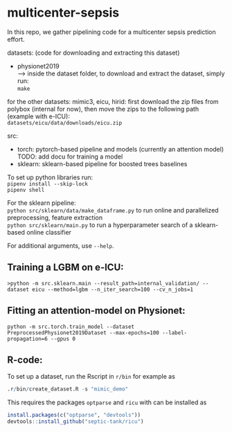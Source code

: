 # multicenter-sepsis

In this repo, we gather pipelining code for a multicenter sepsis prediction effort.


datasets: (code for downloading and extracting this dataset)
- physionet2019   
--> inside the dataset folder, to download and extract the dataset, simply run:  
 ```make```  

for the other datasets: mimic3, eicu, hirid: first download the zip files from polybox (internal for now),
then move the zips to the following path (example with e-ICU):  
```datasets/eicu/data/downloads/eicu.zip```  


src:
- torch: pytorch-based pipeline and models (currently an attention model)  
    TODO: add docu for training a  model  
- sklearn: sklearn-based pipeline for boosted trees baselines
    
To set up python libraries run:  
```pipenv install --skip-lock```  
```pipenv shell```  
  
For the sklearn pipeline:  
```python src/sklearn/data/make_dataframe.py``` to run online and parallelized preprocessing, feature extraction  
```python src/sklearn/main.py``` to run a hyperparameter search of a sklearn-based online classifier  
  
For additional arguments, use ```--help```.  
 


## Training a LGBM on e-ICU:  
```>python -m src.sklearn.main --result_path=internal_validation/ --dataset eicu --method=lgbm --n_iter_search=100 --cv_n_jobs=1 ```


## Fitting an attention-model on Physionet:  
```python -m src.torch.train_model --dataset PreprocessedPhysionet2019Dataset --max-epochs=100 --label-propagation=6 --gpus 0 ```  


## R-code:
To set up a dataset, run the Rscript in `r/bin` for example as

```r
.r/bin/create_dataset.R -s "mimic_demo"
```

This requires the packages `optparse` and `ricu` with can be installed as

```r
install.packages(c("optparse", "devtools"))
devtools::install_github("septic-tank/ricu")
```

